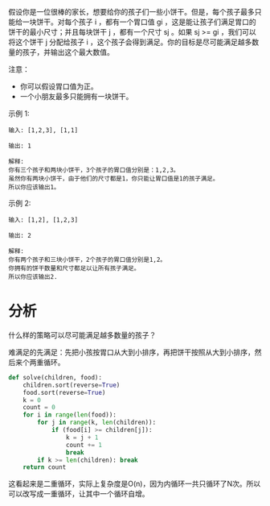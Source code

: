 假设你是一位很棒的家长，想要给你的孩子们一些小饼干。但是，每个孩子最多只能给一块饼干。对每个孩子 i ，都有一个胃口值 gi ，这是能让孩子们满足胃口的饼干的最小尺寸；并且每块饼干 j ，都有一个尺寸 sj 。如果 sj >= gi ，我们可以将这个饼干 j 分配给孩子 i ，这个孩子会得到满足。你的目标是尽可能满足越多数量的孩子，并输出这个最大数值。

注意：

- 你可以假设胃口值为正。
- 一个小朋友最多只能拥有一块饼干。

示例 1:
```
输入: [1,2,3], [1,1]

输出: 1

解释: 
你有三个孩子和两块小饼干，3个孩子的胃口值分别是：1,2,3。
虽然你有两块小饼干，由于他们的尺寸都是1，你只能让胃口值是1的孩子满足。
所以你应该输出1。
```
示例 2:
```
输入: [1,2], [1,2,3]

输出: 2

解释: 
你有两个孩子和三块小饼干，2个孩子的胃口值分别是1,2。
你拥有的饼干数量和尺寸都足以让所有孩子满足。
所以你应该输出2.
```

# 分析

什么样的策略可以尽可能满足越多数量的孩子？

难满足的先满足：先把小孩按胃口从大到小排序，再把饼干按照从大到小排序，然后来个两重循环。

```python
def solve(children, food):
    children.sort(reverse=True)
    food.sort(reverse=True)
    k = 0
    count = 0
    for i in range(len(food)):
        for j in range(k, len(children)):
            if (food[i] >= children[j]):
                k = j + 1
                count += 1
                break
        if k >= len(children): break
    return count
```

这看起来是二重循环，实际上复杂度是O(n)，因为内循环一共只循环了N次。所以可以改写成一重循环，让其中一个循环自增。

